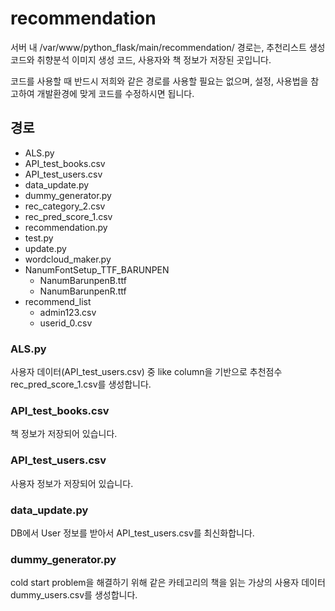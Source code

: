 # recommendation
서버 내 /var/www/python_flask/main/recommendation/ 경로는,
추천리스트 생성 코드와 취향분석 이미지 생성 코드, 사용자와 책 정보가 저장된 곳입니다.

코드를 사용할 때 반드시 저희와 같은 경로를 사용할 필요는 없으며, 설정, 사용법을 참고하여 개발환경에 맞게 코드를 수정하시면 됩니다.

## 경로

+ ALS.py
+ API_test_books.csv
+ API_test_users.csv
+ data_update.py
+ dummy_generator.py
+ rec_category_2.csv
+ rec_pred_score_1.csv
+ recommendation.py
+ test.py
+ update.py
+ wordcloud_maker.py
+ NanumFontSetup_TTF_BARUNPEN
  + NanumBarunpenB.ttf
  + NanumBarunpenR.ttf
+ recommend_list
  + admin123.csv
  + userid_0.csv

### ALS.py
사용자 데이터(API_test_users.csv) 중 like column을 기반으로 추천점수 rec_pred_score_1.csv를 생성합니다.

### API_test_books.csv
책 정보가 저장되어 있습니다.

### API_test_users.csv
사용자 정보가 저장되어 있습니다.

### data_update.py
DB에서 User 정보를 받아서 API_test_users.csv를 최신화합니다.

### dummy_generator.py
cold start problem을 해결하기 위해 같은 카테고리의 책을 읽는 가상의 사용자 데이터 dummy_users.csv를 생성합니다.
